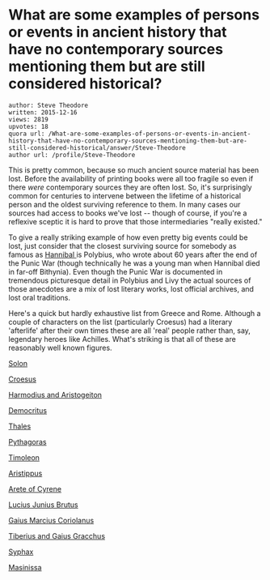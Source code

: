 # What are some examples of persons or events in ancient history that have no contemporary sources mentioning them but are still considered historical?

	author: Steve Theodore
	written: 2015-12-16
	views: 2819
	upvotes: 18
	quora url: /What-are-some-examples-of-persons-or-events-in-ancient-history-that-have-no-contemporary-sources-mentioning-them-but-are-still-considered-historical/answer/Steve-Theodore
	author url: /profile/Steve-Theodore


This is pretty common, because so much ancient source material has been lost. Before the availability of printing books were all too fragile so even if there _were_  contemporary sources they are often lost. So, it's surprisingly common for centuries to intervene between the lifetime of a historical person and the oldest surviving reference to them. In many cases our sources had access to books we've lost -- though of course, if you're a reflexive sceptic it is hard to prove that those intermediaries "really existed." 

To give a really striking example of how even pretty big events could be lost, just consider that the closest surviving source for somebody as famous as [Hannibal ](http://www.livius.org/articles/person/hannibal-3-barca/)is Polybius, who wrote about 60 years after the end of the Punic War (though technically he was a young man when Hannibal died in far-off Bithynia).  Even though the Punic War is documented in tremendous picturesque detail in Polybius and Livy the actual sources of those anecdotes are a mix of lost literary works, lost official archives, and lost oral traditions.

Here's a quick but hardly exhaustive list from Greece and Rome. Although a couple of characters on the list (particularly Croesus) had a literary 'afterlife' after their own times these are all 'real' people rather than, say, legendary heroes like Achilles. What's striking is that all of these are reasonably well known figures. 

[Solon](https://en.wikipedia.org/wiki/Solon) 

[Croesus](https://en.wikipedia.org/wiki/Croesus) 

[Harmodius and Aristogeiton](https://en.wikipedia.org/wiki/Harmodius_and_Aristogeiton) 

[Democritus](https://en.wikipedia.org/wiki/Democritus) 

[Thales](https://en.wikipedia.org/wiki/Thales) 

[Pythagoras](https://en.wikipedia.org/wiki/Pythagoras) 

[Timoleon](https://en.wikipedia.org/wiki/Timoleon#Primary_sources) 

[Aristippus](https://en.wikipedia.org/wiki/Aristippus) 

[Arete of Cyrene](https://en.wikipedia.org/wiki/Arete_of_Cyrene) 

[Lucius Junius Brutus](https://en.wikipedia.org/wiki/Lucius_Junius_Brutus) 

[Gaius Marcius Coriolanus](https://en.wikipedia.org/wiki/Gaius_Marcius_Coriolanus) 

[Tiberius and Gaius Gracchus](https://en.wikipedia.org/wiki/Gracchi) 

[Syphax](https://en.wikipedia.org/wiki/Syphax) 

[Masinissa](https://en.wikipedia.org/wiki/Masinissa) 

